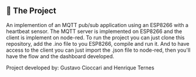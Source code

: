 ## :file_folder: The Project
An implemention of an MQTT pub/sub application using an ESP8266 with a heartbeat sensor. The MQTT server is implemented on ESP8266 and the client is implement on node-red.
To run the project you can just clone this repository, add the .ino file to you ESP8266, compile and run it. And to have access to the client you can just import the .json file to node-red, then you'll have the flow and the dashboard developed.

Project developed by: Gustavo Cioccari and Henrique Ternes

